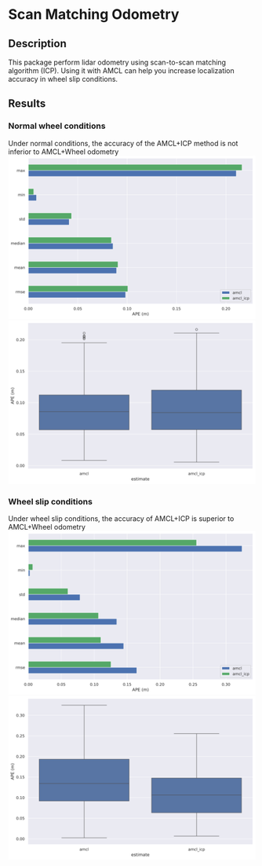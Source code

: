 # Scan Matching Odometry
## Description
This package perform lidar odometry using scan-to-scan matching algorithm (ICP). Using it with AMCL can help you increase localization accuracy in wheel slip conditions.
## Results
### Normal wheel conditions
Under normal conditions, the accuracy of the AMCL+ICP method is not inferior to AMCL+Wheel odometry
![stats](images/stats.svg)
![box_plot](images/box_plot.svg)
### Wheel slip conditions
Under wheel slip conditions, the accuracy of AMCL+ICP is superior to AMCL+Wheel odometry
![stats_slip](images/stats_slip.svg)
![box_plot_slip](images/box_plot_slip.svg)